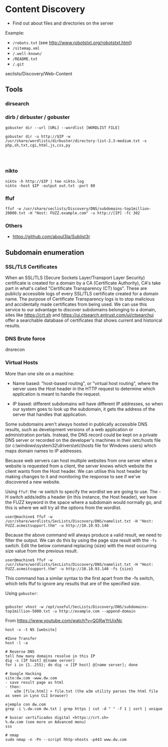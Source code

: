 # Content Discovery

- Find out about files and directories on the server

Example:
- `/robots.txt` (see <http://www.robotstxt.org/robotstxt.html>)
- `/sitemap.xml`
- `/.well-known/`
- `/README.txt`
- `/.git`


seclists/Discovery/Web-Content



## Tools

### dirsearch





### dirb / dirbuster / gobuster

```
gobuster dir --url [URL] --wordlist [WORDLIST FILE]

gobuster dir -u http://$IP -w /usr/share/wordlists/dirbuster/directory-list-2.3-medium.txt -x php,sh,txt,cgi,html,js,css,py




```

### nikto
```
nikto -h http://$IP | tee nikto.log
nikto -host $IP -output out.txt -port 80
```




### ffuf
```
ffuf -w /usr/share/seclists/Discovery/DNS/subdomains-top1million-20000.txt -H "Host: FUZZ.example.com" -u http://[IP] -fc 302
```


### Others
- <https://github.com/aboul3la/Sublist3r>













## Subdomain enumeration

### SSL/TLS Certificates
When an SSL/TLS (Secure Sockets Layer/Transport Layer Security) certificate is created for a domain by a CA (Certificate Authority), CA's take part in what's called "Certificate Transparency (CT) logs". These are publicly accessible logs of every SSL/TLS certificate created for a domain name. The purpose of Certificate Transparency logs is to stop malicious and accidentally made certificates from being used. We can use this service to our advantage to discover subdomains belonging to a domain, sites like https://crt.sh and https://ui.ctsearch.entrust.com/ui/ctsearchui offer a searchable database of certificates that shows current and historical results.








### DNS Brute force
dnsrecon








### Virtual Hosts

More than one site on a machine:

- Name based: "host-based routing", or "virtual host routing", 
where the server uses the Host header in the HTTP request to determine which application is meant to 
handle the request.

- IP based: different subdomains will have different IP addresses, so when our system goes to look up the subdomain, it gets the address of the server that handles that application.

Some subdomains aren't always hosted in publically accessible DNS results, such as development versions of a web application or administration portals. Instead, the DNS record could be kept on a private DNS server or recorded on the developer's machines in their /etc/hosts file (or c:\windows\system32\drivers\etc\hosts file for Windows users) which maps domain names to IP addresses.

Because web servers can host multiple websites from one server when a website is requested from a client, the server knows which website the client wants from the Host header. We can utilise this host header by making changes to it and monitoring the response to see if we've discovered a new website.



Using `ffuf`: the -w switch to specify the wordlist we are going to use. The -H switch adds/edits a header (in this instance, the Host header), we have the FUZZ keyword in the space where a subdomain would normally go, and this is where we will try all the options from the wordlist.
```
user@machine$ ffuf -w /usr/share/wordlists/SecLists/Discovery/DNS/namelist.txt -H "Host: FUZZ.acmeitsupport.thm" -u http://10.10.93.140
```

Because the above command will always produce a valid result, we need to filter the output. We can do this by using the page size result with the `-fs` switch. Edit the below command replacing {size} with the most occurring size value from the previous result.

```
user@machine$ ffuf -w /usr/share/wordlists/SecLists/Discovery/DNS/namelist.txt -H "Host: FUZZ.acmeitsupport.thm" -u http://10.10.93.140 -fs {size}
```

This command has a similar syntax to the first apart from the -fs switch, which tells ffuf to ignore any results that are of the specified size.



Using `gobuster`:

```

gobuster vhost -w /opt/useful/SecLists/Discovery/DNS/subdomains-top1million-5000.txt -u http://example.com --append-domain

```












From <https://www.youtube.com/watch?v=QGRwYrUixNc>
```
host -v -t NS [website]

#Zone Transfer
host -l -a

# Reverse DNS
tell how many domains resolve in this IP
dig -x [IP host] @[name server]
for i in {1..255}; do dig -x [IP host] @[name server]; done

# Google Hacking
site:dw.com -www.dw.com
- save result page as html
- then:
	w3m [file.html] > file.txt (the w3m utility parses the html file as seen in Lynx CLI browser)

ejemplo con dw.com
grep -i \.dw.com dw.txt | grep https | cut -d " " -f 1 | sort | unique

# buscar certificados digital <https://crt.sh>
%.dw.com (see more un Advanced menu)
sss

# nmap
sudo nmap -n -Pn --script hhtp-vhosts -p443 www.dw.com

```